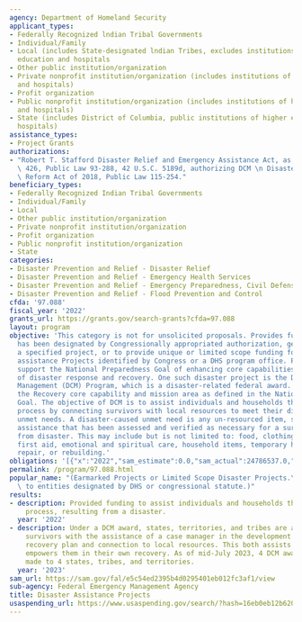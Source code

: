 ```yaml
---
agency: Department of Homeland Security
applicant_types:
- Federally Recognized lndian Tribal Governments
- Individual/Family
- Local (includes State-designated lndian Tribes, excludes institutions of higher
  education and hospitals
- Other public institution/organization
- Private nonprofit institution/organization (includes institutions of higher education
  and hospitals)
- Profit organization
- Public nonprofit institution/organization (includes institutions of higher education
  and hospitals)
- State (includes District of Columbia, public institutions of higher education and
  hospitals)
assistance_types:
- Project Grants
authorizations:
- "Robert T. Stafford Disaster Relief and Emergency Assistance Act, as amended, Section\
  \ 426, Public Law 93-288, 42 U.S.C. 5189d, authorizing DCM \n Disaster Recovery\
  \ Reform Act of 2018, Public Law 115-254."
beneficiary_types:
- Federally Recognized Indian Tribal Governments
- Individual/Family
- Local
- Other public institution/organization
- Private nonprofit institution/organization
- Profit organization
- Public nonprofit institution/organization
- State
categories:
- Disaster Prevention and Relief - Disaster Relief
- Disaster Prevention and Relief - Emergency Health Services
- Disaster Prevention and Relief - Emergency Preparedness, Civil Defense
- Disaster Prevention and Relief - Flood Prevention and Control
cfda: '97.088'
fiscal_year: '2022'
grants_url: https://grants.gov/search-grants?cfda=97.088
layout: program
objective: 'This category is not for unsolicited proposals. Provides funding that
  has been designated by Congressionally appropriated authorization, generally for
  a specified project, or to provide unique or limited scope funding for certain disaster
  assistance Projects identified by Congress or a DHS program office. Program funds
  support the National Preparedness Goal of enhancing core capabilities in the areas
  of disaster response and recovery. One such disaster project is the Disaster Case
  Management (DCM) Program, which is a disaster-related federal award. DCM supports
  the Recovery core capability and mission area as defined in the National Preparedness
  Goal. The objective of DCM is to assist individuals and households through the recovery
  process by connecting survivors with local resources to meet their disaster-caused
  unmet needs. A disaster-caused unmet need is any un-resourced item, support, or
  assistance that has been assessed and verified as necessary for a survivor to recover
  from disaster. This may include but is not limited to: food, clothing, shelter,
  first aid, emotional and spiritual care, household items, temporary housing, home
  repair, or rebuilding.'
obligations: '[{"x":"2022","sam_estimate":0.0,"sam_actual":24786537.0,"usa_spending_actual":86634868.72},{"x":"2023","sam_estimate":60000000.0,"sam_actual":0.0,"usa_spending_actual":75736897.98},{"x":"2024","sam_estimate":45873584.0,"sam_actual":0.0,"usa_spending_actual":0.0}]'
permalink: /program/97.088.html
popular_name: "(Earmarked Projects or Limited Scope Disaster Projects.\r\nRestricted\
  \ to entities designated by DHS or congressional statute.)"
results:
- description: Provided funding to assist individuals and households through the recovery
    process, resulting from a disaster.
  year: '2022'
- description: Under a DCM award, states, territories, and tribes are able to provide
    survivors with the assistance of a case manager in the development of their disaster
    recovery plan and connection to local resources. This both assists survivors and
    empowers them in their own recovery. As of mid-July 2023, 4 DCM awards had been
    made to 4 states, tribes, and territories.
  year: '2023'
sam_url: https://sam.gov/fal/e5c54ed2395b4d0295401eb012fc3af1/view
sub-agency: Federal Emergency Management Agency
title: Disaster Assistance Projects
usaspending_url: https://www.usaspending.gov/search/?hash=16eb0eb12b620beba69ef7fdbe67bad7
---
```

